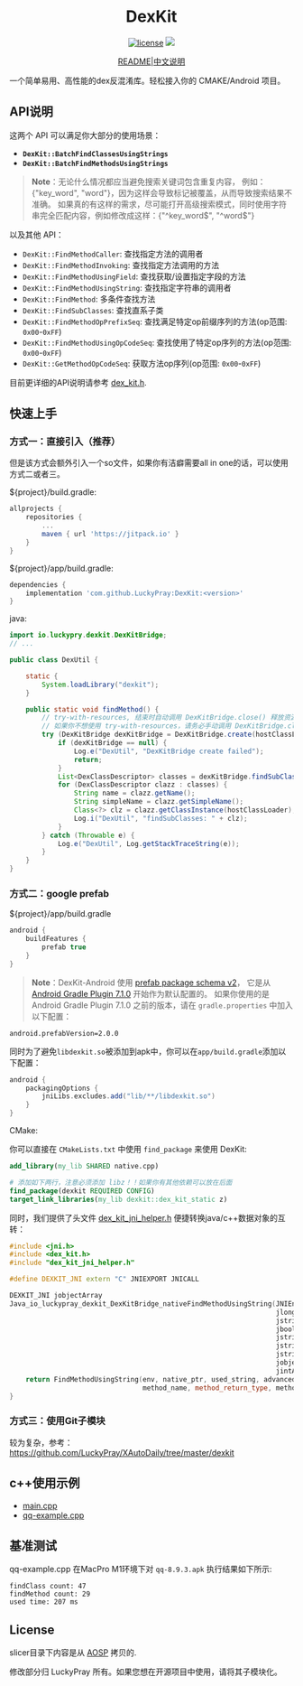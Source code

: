 <div align="center">
    <h1> DexKit </h1>

[![license](https://img.shields.io/github/license/LuckyPray/DexKit.svg)](https://www.gnu.org/licenses/lgpl-3.0.html)
[![](https://jitpack.io/v/LuckyPray/DexKit.svg)](https://jitpack.io/#LuckyPray/DexKit)

[README](https://github.com/LuckyPray/DexKit/blob/master/README.md)|[中文说明](https://github.com/LuckyPray/DexKit/blob/master/README_zh.md)

</div>

一个简单易用、高性能的dex反混淆库。轻松接入你的 CMAKE/Android 项目。

## API说明

这两个 API 可以满足你大部分的使用场景：

- **`DexKit::BatchFindClassesUsingStrings`**
- **`DexKit::BatchFindMethodsUsingStrings`**

> **Note**：无论什么情况都应当避免搜索关键词包含重复内容， 例如：{"key_word", "word"}，因为这样会导致标记被覆盖，从而导致搜索结果不准确。
> 如果真的有这样的需求，尽可能打开高级搜索模式，同时使用字符串完全匹配内容，例如修改成这样：{"^key_word$", "^word$"}

以及其他 API：

- `DexKit::FindMethodCaller`: 查找指定方法的调用者
- `DexKit::FindMethodInvoking`: 查找指定方法调用的方法
- `DexKit::FindMethodUsingField`: 查找获取/设置指定字段的方法
- `DexKit::FindMethodUsingString`: 查找指定字符串的调用者
- `DexKit::FindMethod`: 多条件查找方法
- `DexKit::FindSubClasses`: 查找直系子类
- `DexKit::FindMethodOpPrefixSeq`: 查找满足特定op前缀序列的方法(op范围: `0x00`-`0xFF`)
- `DexKit::FindMethodUsingOpCodeSeq`: 查找使用了特定op序列的方法(op范围: `0x00`-`0xFF`)
- `DexKit::GetMethodOpCodeSeq`: 获取方法op序列(op范围: `0x00`-`0xFF`)

目前更详细的API说明请参考 [dex_kit.h](https://github.com/LuckyPray/DexKit/blob/master/Core/include/dex_kit.h).

## 快速上手

### 方式一：直接引入（推荐）

但是该方式会额外引入一个so文件，如果你有洁癖需要all in one的话，可以使用方式二或者三。

${project}/build.gradle:
```groovy
allprojects {
    repositories {
        ...
        maven { url 'https://jitpack.io' }
    }
}
```

${project}/app/build.gradle:
```groovy
dependencies {
    implementation 'com.github.LuckyPray:DexKit:<version>'
}
```

java:
```java 
import io.luckypry.dexkit.DexKitBridge;
// ...

public class DexUtil {

    static {
        System.loadLibrary("dexkit");
    }

    public static void findMethod() {
        // try-with-resources, 结束时自动调用 DexKitBridge.close() 释放资源
        // 如果你不想使用 try-with-resources，请务必手动调用 DexKitBridge.close() 释放jni占用的内存
        try (DexKitBridge dexKitBridge = DexKitBridge.create(hostClassLoader)) {
            if (dexKitBridge == null) {
                Log.e("DexUtil", "DexKitBridge create failed");
                return;
            }
            List<DexClassDescriptor> classes = dexKitBridge.findSubClasses("android.app.Activity", null);
            for (DexClassDescriptor clazz : classes) {
                String name = clazz.getName();
                String simpleName = clazz.getSimpleName();
                Class<?> clz = clazz.getClassInstance(hostClassLoader);
                Log.i("DexUtil", "findSubClasses: " + clz);
            }
        } catch (Throwable e) {
            Log.e("DexUtil", Log.getStackTraceString(e));
        }
    }
}
```

### 方式二：google prefab
${project}/app/build.gradle

```groovy
android {
    buildFeatures {
        prefab true
    }
}
```

> **Note**：DexKit-Android 使用 [prefab package schema v2](https://github.com/google/prefab/releases/tag/v2.0.0)，
它是从 [Android Gradle Plugin 7.1.0](https://developer.android.com/studio/releases/gradle-plugin?buildsystem=cmake#7-1-0) 开始作为默认配置的。
如果你使用的是 Android Gradle Plugin 7.1.0 之前的版本，请在 `gradle.properties` 中加入以下配置：

```
android.prefabVersion=2.0.0
```

同时为了避免`libdexkit.so`被添加到apk中，你可以在`app/build.gradle`添加以下配置：

```groovy
android {
    packagingOptions {
        jniLibs.excludes.add("lib/**/libdexkit.so")
    }
}
```

CMake:

你可以直接在 `CMakeLists.txt` 中使用 `find_package` 来使用 DexKit:
```cmake
add_library(my_lib SHARED native.cpp)

# 添加如下两行，注意必须添加 libz！！如果你有其他依赖可以放在后面
find_package(dexkit REQUIRED CONFIG)
target_link_libraries(my_lib dexkit::dex_kit_static z)
```

同时，我们提供了头文件 [dex_kit_jni_helper.h](https://github.com/LuckyPray/DexKit/blob/master/Core/include/dex_kit_jni_helper.h)
便捷转换java/c++数据对象的互转：
```c++
#include <jni.h>
#include <dex_kit.h>
#include "dex_kit_jni_helper.h"

#define DEXKIT_JNI extern "C" JNIEXPORT JNICALL

DEXKIT_JNI jobjectArray
Java_io_luckypray_dexkit_DexKitBridge_nativeFindMethodUsingString(JNIEnv *env, jclass clazz,
                                                                  jlong native_ptr,
                                                                  jstring used_string,
                                                                  jboolean advanced_match,
                                                                  jstring method_declare_class,
                                                                  jstring method_name,
                                                                  jstring method_return_type,
                                                                  jobjectArray method_param_types,
                                                                  jintArray dex_priority) {
    return FindMethodUsingString(env, native_ptr, used_string, advanced_match, method_declare_class,
                                 method_name, method_return_type, method_param_types, dex_priority);
}
```

### 方式三：使用Git子模块

较为复杂，参考：https://github.com/LuckyPray/XAutoDaily/tree/master/dexkit


## c++使用示例

- [main.cpp](https://github.com/LuckyPray/DexKit/blob/master/Core/main.cpp)
- [qq-example.cpp](https://github.com/LuckyPray/DexKit/blob/master/Core/qq-example.cpp)

## 基准测试

qq-example.cpp 在MacPro M1环境下对 `qq-8.9.3.apk` 执行结果如下所示:

```text
findClass count: 47
findMethod count: 29
used time: 207 ms
```

## License

slicer目录下内容是从 [AOSP](https://cs.android.com/android/platform/superproject/+/master:frameworks/base/startop/view_compiler)
拷贝的.

修改部分归 LuckyPray 所有。如果您想在开源项目中使用，请将其子模块化。

